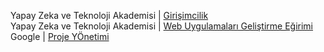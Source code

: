 Yapay Zeka ve Teknoloji Akademisi | [Girişimcilik](https://github.com/abdullah-aksoy/certificates/blob/main/docs/01800779706071.pdf)<br>
Yapay Zeka ve Teknoloji Akademisi | [Web Uygulamaları Geliştirme Eğirimi](https://github.com/abdullah-aksoy/certificates/blob/main/docs/37352087001693.pdf)<br>
Google | [Proje YÖnetimi](https://github.com/abdullah-aksoy/certificates/blob/main/docs/PDF.jsviewer.pdf)<br>
